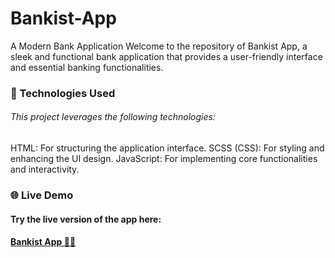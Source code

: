 # Bankist-App

A Modern Bank Application Welcome to the repository of Bankist App, a sleek and functional bank application that provides a user-friendly interface and essential banking functionalities.

<h3>🔧 Technologies Used</h3> 
<h6>This project leverages the following technologies:</h6>
HTML: For structuring the application interface.
SCSS (CSS): For styling and enhancing the UI design.
JavaScript: For implementing core functionalities and interactivity.
<h3>🌐 Live Demo</h3> 
<h4>Try the live version of the app here:</h4> <h4><a href="https://dev-kiddo.github.io/Bankist-App/">Bankist App 🏦✨</a></h4>
